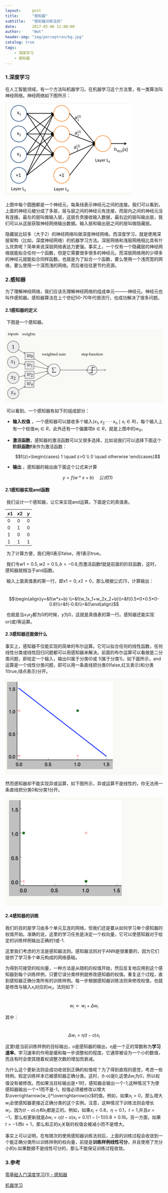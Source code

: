 ```yaml
---
layout:     post
title:      "感知器"
subtitle:   "感知器训练法则"
date:       2017-05-06 11:00:00
author:     "Wwt"
header-img: "img/perceptron/bg.jpg"
catalog: true
tags:   
    - 深度学习
    - 感知器
---
```

### 1.深度学习

​	在人工智能领域，有一个方法叫机器学习。在机器学习这个方法里，有一类算法叫神经网络。神经网络如下图所示：

![1](/img/perceptron/1.jpg)

​	上图中每个圆圈都是一个神经元，每条线表示神经元之间的连接。我们可以看到，上面的神经元被分成了多层，层与层之间的神经元有连接，而层内之间的神经元没有连接。最左的层叫做输入层，这层负责接收输入数据，最右边的层叫输出层，我们可以从这层获取神经网络输出数据。输入层和输出层之间的层叫做隐藏层。

​	隐藏层比较多（大于2）的神经网络叫做深度神经网络。而深度学习，就是使用深层架构（比如，深度神经网络）的机器学习方法。深层网络和浅层网络相比具有什么优势呢？简单来说深层网络表达力更强。事实上，一个仅有一个隐藏层的神经网络就能拟合任何一个函数，但是它需要很多很多的神经元。而深层网络用的少得多的神经元就能拟合同样函数。也就是为了拟合一个函数，要么使用一个浅而宽的网络，要么使用一个深而浅的网络。而后者往往更节约资源。

### 2.感知器

​	为了理解神经网络，我们应该先理解神经网络的组成单元———神经元。神经元也叫作感知器。感知器算法在上个世纪50-70年代很流行，也成功解决了很多问题。

#### 2.1感知器的定义

​	下图是一个感知器。

![2](/img/perceptron/2.jpg)

​	可以看到，一个感知器有如下的组成部分：

- **输入权值**  ，一个感知器可以接收多个输入$(x_1,x_2···x_n \mid x_i ∈R)$，每个输入上有一个权值$w_i∈R$，此外还有一个偏置项$b∈R$，就是上图中的$w_0$。

- **激活函数**，感知器的激活函数可以又很多选择，比如说我们可以选择下面这个**阶跃函数f**来作为激活函数：

  $$f(z)=\begin{cases} 1 \quad z>0 \\ 0 \quad otherwise \end{cases}$$

- **输出** ，感知器的输出由下面这个公式来计算

  $$y=f(w*x+b)\quad 公式(1)$$

#### 2.1感知器实现and函数

​	我们设计一个感知器，让它来实现and运算。下面是它的真值表。

| $x1$ | $x2$ | $y$  |
| ---- | ---- | ---- |
| 0    | 0    | 0    |
| 0    | 1    | 0    |
| 1    | 0    | 0    |
| 1    | 1    | 1    |

​	为了计算方便，我们用0表示false，用1表示true。

​	我们令$w1=0.5,w2=0.5,b=-0.8$,而激活函数f就是前面的阶跃函数，这时，感知器就相当于and函数。

​	输入上面真值表的第一行，即$x1=0;x2=0$，那么根据公式(1)，计算输出：

​	$$\begin{align}y=&f(w*x+b) \\=&f(w_1x_1+w_2x_2+b)\\=&f(0.5*0+0.5*0-0.8)\\=&f(-0.8)\\=&0\end{align}$$

​	也就是当$x_1x_2$都为0的时候，y为0，这就是真值表的第一行。感知器还能实现or(或)等运算。

#### 2.3感知器还能做什么

​	事实上，感知器不仅能实现的简单的布尔运算。它可以拟合任何的线性函数，任何线性分类或线性回归问题都可以用感知器来解决。前面的布尔运算可以看做是二分类问题，即给定一个输入，输出0(属于分类0)或 1(属于分类1)。如下面所示，and运算是一个线性分类问题，即可以用一条直线把分类0(false,红叉表示)和分类1(true,绿点表示)分开。

![3](/img/perceptron/3.jpg)

​	然而感知器却不能实现异或运算，如下图所示，异或运算不是线性的，你无法用一条直线把分类0和分类1分开。

![4](/img/perceptron/4.jpg)

#### 2.4感知器的训练

​	我们的目的是学习由多个单元互连的网络，但我们还是要从如何学习单个感知器的权值开始。准确的说，这里的学习任务是决定一个权向量，它可以使感知器对于给定的训练样例输出正确的1或-1.

​	这里我们考虑的方法是感知器法则。感知器法则对于ANN是很重要的，因为它们提供了学习多个单元构成的网络基础。

​	为得到可接受的权向量，一种方法是从随机的权值开始，然后反复地应用到这个感知器到每个训练样例，只要它误分类样例就修改感知器的权值。重复这个过程，直到感知器正确分类所有的训练样例。每一步根据感知器训练法则来修改权值，也就是修改与输入$x_i$对应的$w_i$，法则如下：

​					$$w_i←w_i+Δw_i$$

其中：

​					$$Δw_i=η(t-o)x_i$$

这里t是当前训练样例的目标输出，o是感知器的输出，η是一个正的常数称为**学习速率**。学习速率的作用是缓和每一步调整权的程度。它通常被设为一个小的数值，而且有时会使其随着权调整次数的增加而衰减。

​	为什么这个更新法则会成功收敛到正确的权值呢？为了得到直观的感觉，考虑一些特例。假定训练样本已被感知器正确分类。这时，(t-o)是0,这使$Δw_i$为0，所以权值没有被修改。而如果当目标输出是+1时，感知器会输出一个-1,这种情况下为使感知器输出一个+1而不是-1，权值必须被修改以增大$\overrightarrow{w_i}*\overrightarrow{x}$的值。例如，如果$x_i>0$，那么增大$w_i$会使感知器更接近正确分类的这个实例。注意，这种情况下训练法则会增长$w_i$，因为$(t-o).η和x_i$都是正的。例如，如果$x_i=0.8，η=0.1，t=1$,并且$o=-1$，那么权更新就是$Δw_i=η(t-o)x_i=0.1(1-(-1))0.8=0.16$。另一方面，如果$t=-1而o=1$，那么和正的$x_i$关联的权值会被减小而不是增大。

​	事实上可以证明，在有限次的使用感知器训练法则后，上面的训练过程会收敛到一个能正确分类所以训练样例的权向量，前提是**训练样例线性可分**，并且使用了充分小的$η$.如果数据不是线性可分的，那么不能保证训练过程收敛。

### 3.参考

[零基础入门深度学习(1) - 感知器](https://www.zybuluo.com/hanbingtao/note/433855)

[机器学习]()